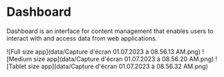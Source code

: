 # Dashboard


Dashboard is an interface for content management that enables users to interact with and access data from web applications.


![Full size app](data/Capture d'écran 01.07.2023 à 08.56.13 AM.png)
![Medium size app](data/Capture d'écran 01.07.2023 à 08.56.20 AM.png)
![Tablet size app](data/Capture d'écran 01.07.2023 à 08.56.32 AM.png)

